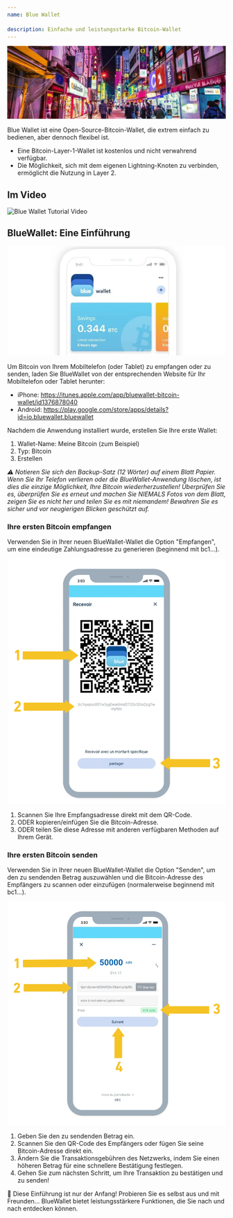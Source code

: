 ```yaml
---
name: Blue Wallet

description: Einfache und leistungsstarke Bitcoin-Wallet
---
```


![cover](assets/cover.jpeg)

Blue Wallet ist eine Open-Source-Bitcoin-Wallet, die extrem einfach zu bedienen, aber dennoch flexibel ist.

- Eine Bitcoin-Layer-1-Wallet ist kostenlos und nicht verwahrend verfügbar.
- Die Möglichkeit, sich mit dem eigenen Lightning-Knoten zu verbinden, ermöglicht die Nutzung in Layer 2.

## Im Video

![Blue Wallet Tutorial Video](https://www.youtube.com/watch?v=UCAtFgkdJtM)

## BlueWallet: Eine Einführung

![image](assets/1.webp)

Um Bitcoin von Ihrem Mobiltelefon (oder Tablet) zu empfangen oder zu senden, laden Sie BlueWallet von der entsprechenden Website für Ihr Mobiltelefon oder Tablet herunter:

- iPhone: https://itunes.apple.com/app/bluewallet-bitcoin-wallet/id1376878040
- Android: https://play.google.com/store/apps/details?id=io.bluewallet.bluewallet

Nachdem die Anwendung installiert wurde, erstellen Sie Ihre erste Wallet:

1. Wallet-Name: Meine Bitcoin (zum Beispiel)
2. Typ: Bitcoin
3. Erstellen

_⚠️ Notieren Sie sich den Backup-Satz (12 Wörter) auf einem Blatt Papier. Wenn Sie Ihr Telefon verlieren oder die BlueWallet-Anwendung löschen, ist dies die einzige Möglichkeit, Ihre Bitcoin wiederherzustellen! Überprüfen Sie es, überprüfen Sie es erneut und machen Sie NIEMALS Fotos von dem Blatt, zeigen Sie es nicht her und teilen Sie es mit niemandem! Bewahren Sie es sicher und vor neugierigen Blicken geschützt auf._

### Ihre ersten Bitcoin empfangen

Verwenden Sie in Ihrer neuen BlueWallet-Wallet die Option "Empfangen", um eine eindeutige Zahlungsadresse zu generieren (beginnend mit bc1...).

![image](assets/2.webp)

1. Scannen Sie Ihre Empfangsadresse direkt mit dem QR-Code.
2. ODER kopieren/einfügen Sie die Bitcoin-Adresse.
3. ODER teilen Sie diese Adresse mit anderen verfügbaren Methoden auf Ihrem Gerät.

### Ihre ersten Bitcoin senden

Verwenden Sie in Ihrer neuen BlueWallet-Wallet die Option "Senden", um den zu sendenden Betrag auszuwählen und die Bitcoin-Adresse des Empfängers zu scannen oder einzufügen (normalerweise beginnend mit bc1...).

![image](assets/3.webp)

1. Geben Sie den zu sendenden Betrag ein.
2. Scannen Sie den QR-Code des Empfängers oder fügen Sie seine Bitcoin-Adresse direkt ein.
3. Ändern Sie die Transaktionsgebühren des Netzwerks, indem Sie einen höheren Betrag für eine schnellere Bestätigung festlegen.
4. Gehen Sie zum nächsten Schritt, um Ihre Transaktion zu bestätigen und zu senden!

🥇 Diese Einführung ist nur der Anfang! Probieren Sie es selbst aus und mit Freunden... BlueWallet bietet leistungsstärkere Funktionen, die Sie nach und nach entdecken können.

